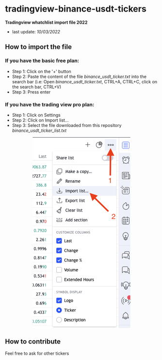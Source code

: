 # tradingview-binance-usdt-tickers
__Tradingview whatchlist import file 2022__

- last update: _10/03/2022_

## How to import the file

### If you have the basic free plan:
- Step 1: Click on the '+' button
- Step 2: Paste the content of the file _binance_usdt_ticker.txt_ into the search bar (i.e: Open  _binance_usdt_ticker.txt_, CTRL+A, CTRL+C, click on the search bar, CTRL+V)
- Step 3: Press enter

### If you have the trading view pro plan:

- Step 1: Click on Settings
- Step 2: Click on Import list...
- Step 3: Select the file downloaded from this repository _binance_usdt_ticker_list.txt_

<div style='text-align: center'>
<img src='resources/help.png'>
</div>

## How to contribute

Feel free to ask for other tickers
